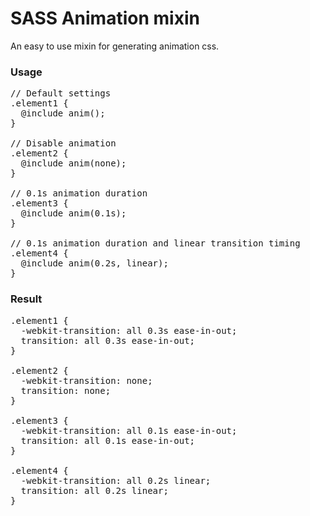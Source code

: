 # SASS Animation mixin

An easy to use mixin for generating animation css.

<h3>Usage</h3>

<pre>
// Default settings
.element1 {
  @include anim();
}

// Disable animation
.element2 {
  @include anim(none);
}

// 0.1s animation duration
.element3 {
  @include anim(0.1s);
}

// 0.1s animation duration and linear transition timing
.element4 {
  @include anim(0.2s, linear);
}
</pre>

<h3>Result</h3>

<pre>
.element1 {
  -webkit-transition: all 0.3s ease-in-out;
  transition: all 0.3s ease-in-out;
}

.element2 {
  -webkit-transition: none;
  transition: none;
}

.element3 {
  -webkit-transition: all 0.1s ease-in-out;
  transition: all 0.1s ease-in-out;
}

.element4 {
  -webkit-transition: all 0.2s linear;
  transition: all 0.2s linear;
}
</pre>
